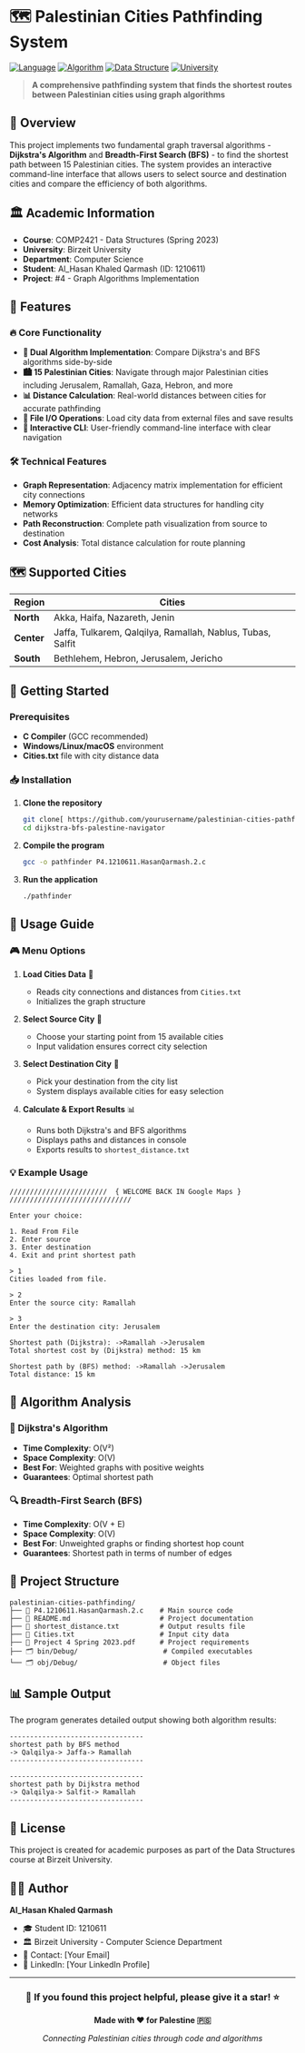 # 🗺️ Palestinian Cities Pathfinding System

[![Language](https://img.shields.io/badge/Language-C-blue.svg)](https://github.com/topics/c)
[![Algorithm](https://img.shields.io/badge/Algorithm-Dijkstra%20%26%20BFS-green.svg)](https://github.com/topics/graph-algorithms)
[![Data Structure](https://img.shields.io/badge/Data%20Structure-Graph-orange.svg)](https://github.com/topics/graph)
[![University](https://img.shields.io/badge/University-Birzeit-red.svg)](https://www.birzeit.edu)

> **A comprehensive pathfinding system that finds the shortest routes between Palestinian cities using graph algorithms**

## 🌟 Overview

This project implements two fundamental graph traversal algorithms - **Dijkstra's Algorithm** and **Breadth-First Search (BFS)** - to find the shortest path between 15 Palestinian cities. The system provides an interactive command-line interface that allows users to select source and destination cities and compare the efficiency of both algorithms.

## 🏛️ Academic Information

- **Course**: COMP2421 - Data Structures (Spring 2023)
- **University**: Birzeit University
- **Department**: Computer Science
- **Student**: Al_Hasan Khaled Qarmash (ID: 1210611)
- **Project**: #4 - Graph Algorithms Implementation

## 🎯 Features

### 🔥 Core Functionality
- **🚀 Dual Algorithm Implementation**: Compare Dijkstra's and BFS algorithms side-by-side
- **🏙️ 15 Palestinian Cities**: Navigate through major Palestinian cities including Jerusalem, Ramallah, Gaza, Hebron, and more
- **📊 Distance Calculation**: Real-world distances between cities for accurate pathfinding
- **💾 File I/O Operations**: Load city data from external files and save results
- **🎨 Interactive CLI**: User-friendly command-line interface with clear navigation

### 🛠️ Technical Features
- **Graph Representation**: Adjacency matrix implementation for efficient city connections
- **Memory Optimization**: Efficient data structures for handling city networks
- **Path Reconstruction**: Complete path visualization from source to destination
- **Cost Analysis**: Total distance calculation for route planning

## 🗺️ Supported Cities

| Region | Cities |
|--------|--------|
| **North** | Akka, Haifa, Nazareth, Jenin |
| **Center** | Jaffa, Tulkarem, Qalqilya, Ramallah, Nablus, Tubas, Salfit |
| **South** | Bethlehem, Hebron, Jerusalem, Jericho |

## 🚀 Getting Started

### Prerequisites
- **C Compiler** (GCC recommended)
- **Windows/Linux/macOS** environment
- **Cities.txt** file with city distance data

### 📥 Installation

1. **Clone the repository**
   ```bash
   git clone[ https://github.com/yourusername/palestinian-cities-pathfinding.git](https://github.com/HasanQarmash/dijkstra-bfs-palestine-navigator.git)
   cd dijkstra-bfs-palestine-navigator
   ```

2. **Compile the program**
   ```bash
   gcc -o pathfinder P4.1210611.HasanQarmash.2.c
   ```

3. **Run the application**
   ```bash
   ./pathfinder
   ```

## 📖 Usage Guide

### 🎮 Menu Options

1. **Load Cities Data** 📁
   - Reads city connections and distances from `Cities.txt`
   - Initializes the graph structure

2. **Select Source City** 🏁
   - Choose your starting point from 15 available cities
   - Input validation ensures correct city selection

3. **Select Destination City** 🎯
   - Pick your destination from the city list
   - System displays available cities for easy selection

4. **Calculate & Export Results** 📊
   - Runs both Dijkstra's and BFS algorithms
   - Displays paths and distances in console
   - Exports results to `shortest_distance.txt`

### 💡 Example Usage

```
////////////////////////  { WELCOME BACK IN Google Maps }  //////////////////////////////

Enter your choice:

1. Read From File
2. Enter source
3. Enter destination  
4. Exit and print shortest path

> 1
Cities loaded from file.

> 2
Enter the source city: Ramallah

> 3
Enter the destination city: Jerusalem

Shortest path (Dijkstra): ->Ramallah ->Jerusalem
Total shortest cost by (Dijkstra) method: 15 km

Shortest path by (BFS) method: ->Ramallah ->Jerusalem  
Total distance: 15 km
```

## 🧮 Algorithm Analysis

### 🎯 Dijkstra's Algorithm
- **Time Complexity**: O(V²)
- **Space Complexity**: O(V)
- **Best For**: Weighted graphs with positive weights
- **Guarantees**: Optimal shortest path

### 🔍 Breadth-First Search (BFS)
- **Time Complexity**: O(V + E)
- **Space Complexity**: O(V)
- **Best For**: Unweighted graphs or finding shortest hop count
- **Guarantees**: Shortest path in terms of number of edges

## 📁 Project Structure

```
palestinian-cities-pathfinding/
├── 📄 P4.1210611.HasanQarmash.2.c    # Main source code
├── 📄 README.md                      # Project documentation
├── 📄 shortest_distance.txt          # Output results file
├── 📄 Cities.txt                     # Input city data
├── 📄 Project 4 Spring 2023.pdf      # Project requirements
├── 🗂️ bin/Debug/                     # Compiled executables
└── 🗂️ obj/Debug/                     # Object files
```

## 📊 Sample Output

The program generates detailed output showing both algorithm results:

```
---------------------------------
shortest path by BFS method
-> Qalqilya-> Jaffa-> Ramallah
---------------------------------

---------------------------------
shortest path by Dijkstra method
-> Qalqilya-> Salfit-> Ramallah
---------------------------------
```


## 📜 License

This project is created for academic purposes as part of the Data Structures course at Birzeit University.

## 👨‍💻 Author

**Al_Hasan Khaled Qarmash**
- 🎓 Student ID: 1210611
- 🏛️ Birzeit University - Computer Science Department
- 📧 Contact: [Your Email]
- 💼 LinkedIn: [Your LinkedIn Profile]

---

<div align="center">

### 🌟 If you found this project helpful, please give it a star! ⭐

**Made with ❤️ for Palestine 🇵🇸**

*Connecting Palestinian cities through code and algorithms*

</div>
